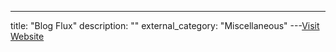 ---
title: "Blog Flux"
description: ""
external_category: "Miscellaneous"
---[Visit Website](http://blogflux.com/)

